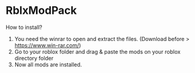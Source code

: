 # RblxModPack

How to install?

1. You need the winrar to open and extract the files. (Download before > https://www.win-rar.com/)
2. Go to your roblox folder and drag & paste the mods on your roblox directory folder
3. Now all mods are installed.
